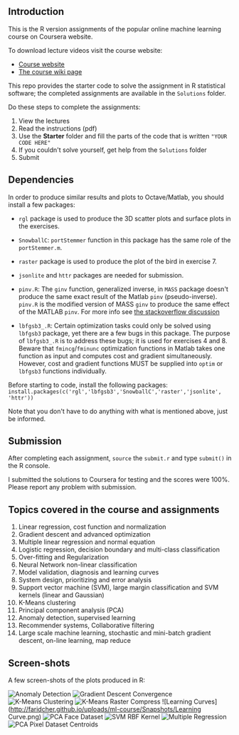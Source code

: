 ## Introduction

This is the R version assignments of the popular online machine learning course on Coursera website.

To download lecture videos visit the course website:
- [Course website](https://www.coursera.org/learn/machine-learning)
- [The course wiki page](https://share.coursera.org/wiki/index.php/ML:Main)

This repo provides the starter code to solve the assignment in R statistical software; the completed assignments are available in the `Solutions` folder.

Do these steps to complete the assignments:

1. View the lectures 
2. Read the instructions (pdf)
3. Use the **Starter** folder and fill the parts of the code that is written `"YOUR CODE HERE"`
4. If you couldn't solve yourself, get help from the `Solutions` folder
5. Submit

## Dependencies
In order to produce similar results and plots to Octave/Matlab, you should install a few packages:

- `rgl` package is used to produce the 3D scatter plots and surface plots in the exercises.

- `SnowballC`: `portStemmer` function in this package has the same role of the `portStemmer.m`.
 
- `raster` package is used to produce the plot of the bird in exercise 7.

- `jsonlite` and `httr` packages are needed for submission.

- `pinv.R`: The `ginv` function, generalized inverse, in `MASS` package doesn't produce the same exact result of the Matlab `pinv` (pseudo-inverse). `pinv.R` is the modified version of MASS `ginv` to produce the same effect of the MATLAB `pinv`. For more info see [the stackoverflow discussion](http://stackoverflow.com/questions/36391548/r-ginv-and-matlab-pinv-produce-different-results)

- `lbfgsb3_.R`: Certain optimization tasks could only be solved using `lbfgsb3` package, yet there are a few bugs in this package. The purpose of `lbfgsb3_.R` is to address these bugs; it is used for exercises 4 and 8.
Beware that `fmincg`/`fminunc` optimization functions in Matlab takes one function as input and computes cost and gradient simultaneously. However, cost and gradient functions MUST be supplied into `optim` or `lbfgsb3` functions individually.

Before starting to code, install the following packages:
`install.packages(c('rgl','lbfgsb3','SnowballC','raster','jsonlite', 'httr'))`

Note that you don't have to do anything with what is mentioned above, just be informed.

## Submission
After completing each assignment, `source` the `submit.r` and type `submit()` in the R console.

I submitted the solutions to Coursera for testing and the scores were 100%. Please report any problem with submission. 

## Topics covered in the course and assignments
1. Linear regression, cost function and normalization
2. Gradient descent and advanced optimization
3. Multiple linear regression and normal equation
4. Logistic regression, decision boundary and multi-class classification
5. Over-fitting and Regularization
6. Neural Network non-linear classification
7. Model validation, diagnosis and learning curves
8. System design, prioritizing and error analysis
9. Support vector machine (SVM), large margin classification and SVM kernels (linear and Gaussian)
10. K-Means clustering
11. Principal component analysis (PCA)
12. Anomaly detection, supervised learning
13. Recommender systems, Collaborative filtering
14. Large scale machine learning, stochastic and mini-batch gradient descent, on-line learning, map reduce

## Screen-shots
A few screen-shots of the plots produced in R:

![Anomaly Detection](http://faridcher.github.io/uploads/ml-course/Snapshots/AnomolyDetection.png)
![Gradient Descent Convergence](http://faridcher.github.io/uploads/ml-course/Snapshots/GradientDescent_Convergence.PNG)
![K-Means Clustering](http://faridcher.github.io/uploads/ml-course/Snapshots/K-Means_Clustering.png)
![K-Means Raster Compress](http://faridcher.github.io/uploads/ml-course/Snapshots/K-Means_CompressImage.png)
![Learning Curves](http://faridcher.github.io/uploads/ml-course/Snapshots/Learning Curve.png)
![PCA Face Dataset](http://faridcher.github.io/uploads/ml-course/Snapshots/PCA_FaceDataset.png)
![SVM RBF Kernel](http://faridcher.github.io/uploads/ml-course/Snapshots/SVM_RBF_Kernel.png)
![Multiple Regression](http://faridcher.github.io/uploads/ml-course/Snapshots/GradientDescent_multiple-regression.PNG)
![PCA Pixel Dataset Centroids](http://faridcher.github.io/uploads/ml-course/Snapshots/PCA_PixelDataset_Centroid.PNG)